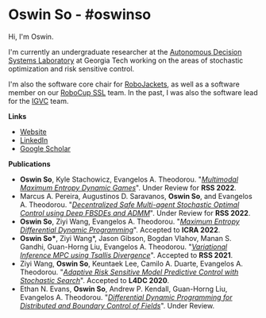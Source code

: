 # Oswin So - #oswinso

Hi, I'm Oswin.

I'm currently an undergraduate researcher at the [Autonomous Decision Systems Laboratory](https://sites.gatech.edu/acds/) at Georgia Tech working on the areas of stochastic optimization and risk sensitive control.

I'm also the software core chair for [RoboJackets](https://robojackets.org), as well as a software member on our [RoboCup SSL](https://github.com/RoboJackets/robocup-software/) team. In the past, I was also the software lead for the [IGVC](https://github.com/RoboJackets/igvc-software) team.


**Links**
- [Website](oswinso.xyz)
- [LinkedIn](linkedin.com/in/oswinso)
- [Google Scholar](https://scholar.google.com/citations?user=AwlxGQgAAAAJ&hl=en)

**Publications**
- **Oswin So**, Kyle Stachowicz, Evangelos A. Theodorou. "_[Multimodal Maximum Entropy Dynamic Games](https://oswinso.xyz/#so2022multimodal)_". Under Review for **RSS 2022**.
- Marcus A. Pereira, Augustinos D. Saravanos, **Oswin So**, and Evangelos A. Theodorou. "_[Decentralized Safe Multi-agent Stochastic Optimal Control using Deep FBSDEs and ADMM](https://oswinso.xyz/#pereira2022decentralized)_". Under Review for **RSS 2022**.
- **Oswin So**, Ziyi Wang, Evangelos A. Theodorou. "_[Maximum Entropy Differential Dynamic Programming](https://arxiv.org/abs/2110.06451)_". Accepted to **ICRA 2022**.
- **Oswin So\***, Ziyi Wang\*, Jason Gibson, Bogdan Vlahov, Manan S. Gandhi, Guan-Horng Liu, Evangelos A. Theodorou. "_[Variational Inference MPC using Tsallis Divergence](https://arxiv.org/abs/2104.00241)_". Accepted to **RSS 2021**.
- Ziyi Wang, **Oswin So**, Keuntaek Lee, Camilo A. Duarte, Evangelos A. Theodorou. "_[Adaptive Risk Sensitive Model Predictive Control with Stochastic Search](https://arxiv.org/abs/2009.01090)_". Accepted to **L4DC 2020**.
- Ethan N. Evans, **Oswin So**, Andrew P. Kendall, Guan-Horng Liu, Evangelos A. Theodorou. "_[Differential Dynamic Programming for Distributed and Boundary Control of Fields](https://arxiv.org/abs/2104.04044)_". Under Review.
